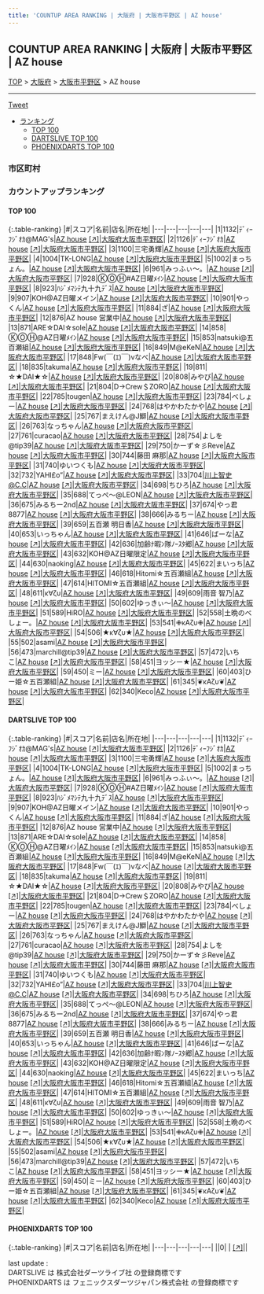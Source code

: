 ```yaml
---
title: 'COUNTUP AREA RANKING | 大阪府 | 大阪市平野区 | AZ house'
---
```

## COUNTUP AREA RANKING | 大阪府 | 大阪市平野区 | AZ house

[TOP](/darts/rank/) > [大阪府](/darts/rank/大阪府/) > [大阪市平野区](/darts/rank/大阪府/大阪市平野区/) > AZ house

___

<a href="https://twitter.com/share?ref_src=twsrc%5Etfw" data-text="COUNTUP AREA RANKING | 大阪府大阪市平野区AZ house" class="twitter-share-button" data-hashtags="DARTSLIVE,PHOENIXDARTS,darts,ダーツ" data-show-count="false">Tweet</a>

* [ランキング](#カウントアップランキング)
    * [TOP 100](#top-100)
    * [DARTSLIVE TOP 100](#dartslive-top-100)
    * [PHOENIXDARTS TOP 100](#phoenixdarts-top-100)

### 市区町村

<ul>

</ul>

### カウントアップランキング

#### TOP 100



{:.table-ranking}
|#|スコア|名前|店名|所在地|
|---|---|---|---|---|
|1|1132|<span class="rank-name-dl">ﾃﾞｨｰﾌｼﾞｵｶ@MAG&#x27;s</span>|<a href="/darts/rank/shops/28e42e4f04b9f3790d9b047a20a7ba1e.html">AZ house</a> <a href="https://search.dartslive.com/jp/shop/28e42e4f04b9f3790d9b047a20a7ba1e">[↗]</a>|<a href="/darts/rank/大阪府/大阪市平野区">大阪府大阪市平野区</a>|
|2|1126|<span class="rank-name-dl">ﾃﾞｨｰﾌｼﾞｵｶ</span>|<a href="/darts/rank/shops/28e42e4f04b9f3790d9b047a20a7ba1e.html">AZ house</a> <a href="https://search.dartslive.com/jp/shop/28e42e4f04b9f3790d9b047a20a7ba1e">[↗]</a>|<a href="/darts/rank/大阪府/大阪市平野区">大阪府大阪市平野区</a>|
|3|1100|<span class="rank-name-dl">三宅勇輝</span>|<a href="/darts/rank/shops/28e42e4f04b9f3790d9b047a20a7ba1e.html">AZ house</a> <a href="https://search.dartslive.com/jp/shop/28e42e4f04b9f3790d9b047a20a7ba1e">[↗]</a>|<a href="/darts/rank/大阪府/大阪市平野区">大阪府大阪市平野区</a>|
|4|1004|<span class="rank-name-dl">TK-LONG</span>|<a href="/darts/rank/shops/28e42e4f04b9f3790d9b047a20a7ba1e.html">AZ house</a> <a href="https://search.dartslive.com/jp/shop/28e42e4f04b9f3790d9b047a20a7ba1e">[↗]</a>|<a href="/darts/rank/大阪府/大阪市平野区">大阪府大阪市平野区</a>|
|5|1002|<span class="rank-name-dl">まっちょん。</span>|<a href="/darts/rank/shops/28e42e4f04b9f3790d9b047a20a7ba1e.html">AZ house</a> <a href="https://search.dartslive.com/jp/shop/28e42e4f04b9f3790d9b047a20a7ba1e">[↗]</a>|<a href="/darts/rank/大阪府/大阪市平野区">大阪府大阪市平野区</a>|
|6|961|<span class="rank-name-dl">みっふぃ〜。</span>|<a href="/darts/rank/shops/28e42e4f04b9f3790d9b047a20a7ba1e.html">AZ house</a> <a href="https://search.dartslive.com/jp/shop/28e42e4f04b9f3790d9b047a20a7ba1e">[↗]</a>|<a href="/darts/rank/大阪府/大阪市平野区">大阪府大阪市平野区</a>|
|7|928|<span class="rank-name-dl">ⓀⓄⒽ#AZ日曜ﾒｲﾝ</span>|<a href="/darts/rank/shops/28e42e4f04b9f3790d9b047a20a7ba1e.html">AZ house</a> <a href="https://search.dartslive.com/jp/shop/28e42e4f04b9f3790d9b047a20a7ba1e">[↗]</a>|<a href="/darts/rank/大阪府/大阪市平野区">大阪府大阪市平野区</a>|
|8|923|<span class="rank-name-dl">ﾊｼﾞﾒﾏｼﾃ九十九ﾃﾞｽ</span>|<a href="/darts/rank/shops/28e42e4f04b9f3790d9b047a20a7ba1e.html">AZ house</a> <a href="https://search.dartslive.com/jp/shop/28e42e4f04b9f3790d9b047a20a7ba1e">[↗]</a>|<a href="/darts/rank/大阪府/大阪市平野区">大阪府大阪市平野区</a>|
|9|907|<span class="rank-name-dl">KOH@AZ日曜メイン</span>|<a href="/darts/rank/shops/28e42e4f04b9f3790d9b047a20a7ba1e.html">AZ house</a> <a href="https://search.dartslive.com/jp/shop/28e42e4f04b9f3790d9b047a20a7ba1e">[↗]</a>|<a href="/darts/rank/大阪府/大阪市平野区">大阪府大阪市平野区</a>|
|10|901|<span class="rank-name-dl">やっくん</span>|<a href="/darts/rank/shops/28e42e4f04b9f3790d9b047a20a7ba1e.html">AZ house</a> <a href="https://search.dartslive.com/jp/shop/28e42e4f04b9f3790d9b047a20a7ba1e">[↗]</a>|<a href="/darts/rank/大阪府/大阪市平野区">大阪府大阪市平野区</a>|
|11|884|<span class="rank-name-dl">ざ</span>|<a href="/darts/rank/shops/28e42e4f04b9f3790d9b047a20a7ba1e.html">AZ house</a> <a href="https://search.dartslive.com/jp/shop/28e42e4f04b9f3790d9b047a20a7ba1e">[↗]</a>|<a href="/darts/rank/大阪府/大阪市平野区">大阪府大阪市平野区</a>|
|12|876|<span class="rank-name-dl">AZ house 営業中</span>|<a href="/darts/rank/shops/28e42e4f04b9f3790d9b047a20a7ba1e.html">AZ house</a> <a href="https://search.dartslive.com/jp/shop/28e42e4f04b9f3790d9b047a20a7ba1e">[↗]</a>|<a href="/darts/rank/大阪府/大阪市平野区">大阪府大阪市平野区</a>|
|13|871|<span class="rank-name-dl">ARE☆DAI☆sole</span>|<a href="/darts/rank/shops/28e42e4f04b9f3790d9b047a20a7ba1e.html">AZ house</a> <a href="https://search.dartslive.com/jp/shop/28e42e4f04b9f3790d9b047a20a7ba1e">[↗]</a>|<a href="/darts/rank/大阪府/大阪市平野区">大阪府大阪市平野区</a>|
|14|858|<span class="rank-name-dl">ⓀⓄⒽ@AZ日曜ﾒｲﾝ</span>|<a href="/darts/rank/shops/28e42e4f04b9f3790d9b047a20a7ba1e.html">AZ house</a> <a href="https://search.dartslive.com/jp/shop/28e42e4f04b9f3790d9b047a20a7ba1e">[↗]</a>|<a href="/darts/rank/大阪府/大阪市平野区">大阪府大阪市平野区</a>|
|15|853|<span class="rank-name-dl">natsuki@五百瀬組</span>|<a href="/darts/rank/shops/28e42e4f04b9f3790d9b047a20a7ba1e.html">AZ house</a> <a href="https://search.dartslive.com/jp/shop/28e42e4f04b9f3790d9b047a20a7ba1e">[↗]</a>|<a href="/darts/rank/大阪府/大阪市平野区">大阪府大阪市平野区</a>|
|16|849|<span class="rank-name-dl">M@eKeN</span>|<a href="/darts/rank/shops/28e42e4f04b9f3790d9b047a20a7ba1e.html">AZ house</a> <a href="https://search.dartslive.com/jp/shop/28e42e4f04b9f3790d9b047a20a7ba1e">[↗]</a>|<a href="/darts/rank/大阪府/大阪市平野区">大阪府大阪市平野区</a>|
|17|848|<span class="rank-name-dl">Fw(￣(ｴ)￣)vなべ</span>|<a href="/darts/rank/shops/28e42e4f04b9f3790d9b047a20a7ba1e.html">AZ house</a> <a href="https://search.dartslive.com/jp/shop/28e42e4f04b9f3790d9b047a20a7ba1e">[↗]</a>|<a href="/darts/rank/大阪府/大阪市平野区">大阪府大阪市平野区</a>|
|18|835|<span class="rank-name-dl">takuma</span>|<a href="/darts/rank/shops/28e42e4f04b9f3790d9b047a20a7ba1e.html">AZ house</a> <a href="https://search.dartslive.com/jp/shop/28e42e4f04b9f3790d9b047a20a7ba1e">[↗]</a>|<a href="/darts/rank/大阪府/大阪市平野区">大阪府大阪市平野区</a>|
|19|811|<span class="rank-name-dl">☆★DAI★☆</span>|<a href="/darts/rank/shops/28e42e4f04b9f3790d9b047a20a7ba1e.html">AZ house</a> <a href="https://search.dartslive.com/jp/shop/28e42e4f04b9f3790d9b047a20a7ba1e">[↗]</a>|<a href="/darts/rank/大阪府/大阪市平野区">大阪府大阪市平野区</a>|
|20|808|<span class="rank-name-dl">みやび</span>|<a href="/darts/rank/shops/28e42e4f04b9f3790d9b047a20a7ba1e.html">AZ house</a> <a href="https://search.dartslive.com/jp/shop/28e42e4f04b9f3790d9b047a20a7ba1e">[↗]</a>|<a href="/darts/rank/大阪府/大阪市平野区">大阪府大阪市平野区</a>|
|21|804|<span class="rank-name-dl">D→Crew＄ZORO</span>|<a href="/darts/rank/shops/28e42e4f04b9f3790d9b047a20a7ba1e.html">AZ house</a> <a href="https://search.dartslive.com/jp/shop/28e42e4f04b9f3790d9b047a20a7ba1e">[↗]</a>|<a href="/darts/rank/大阪府/大阪市平野区">大阪府大阪市平野区</a>|
|22|785|<span class="rank-name-dl">tougen</span>|<a href="/darts/rank/shops/28e42e4f04b9f3790d9b047a20a7ba1e.html">AZ house</a> <a href="https://search.dartslive.com/jp/shop/28e42e4f04b9f3790d9b047a20a7ba1e">[↗]</a>|<a href="/darts/rank/大阪府/大阪市平野区">大阪府大阪市平野区</a>|
|23|784|<span class="rank-name-dl">べしょー</span>|<a href="/darts/rank/shops/28e42e4f04b9f3790d9b047a20a7ba1e.html">AZ house</a> <a href="https://search.dartslive.com/jp/shop/28e42e4f04b9f3790d9b047a20a7ba1e">[↗]</a>|<a href="/darts/rank/大阪府/大阪市平野区">大阪府大阪市平野区</a>|
|24|768|<span class="rank-name-dl">はやかわたかや</span>|<a href="/darts/rank/shops/28e42e4f04b9f3790d9b047a20a7ba1e.html">AZ house</a> <a href="https://search.dartslive.com/jp/shop/28e42e4f04b9f3790d9b047a20a7ba1e">[↗]</a>|<a href="/darts/rank/大阪府/大阪市平野区">大阪府大阪市平野区</a>|
|25|767|<span class="rank-name-dl">まえけん@J鰤</span>|<a href="/darts/rank/shops/28e42e4f04b9f3790d9b047a20a7ba1e.html">AZ house</a> <a href="https://search.dartslive.com/jp/shop/28e42e4f04b9f3790d9b047a20a7ba1e">[↗]</a>|<a href="/darts/rank/大阪府/大阪市平野区">大阪府大阪市平野区</a>|
|26|763|<span class="rank-name-dl">なっちゃん</span>|<a href="/darts/rank/shops/28e42e4f04b9f3790d9b047a20a7ba1e.html">AZ house</a> <a href="https://search.dartslive.com/jp/shop/28e42e4f04b9f3790d9b047a20a7ba1e">[↗]</a>|<a href="/darts/rank/大阪府/大阪市平野区">大阪府大阪市平野区</a>|
|27|761|<span class="rank-name-dl">curacao</span>|<a href="/darts/rank/shops/28e42e4f04b9f3790d9b047a20a7ba1e.html">AZ house</a> <a href="https://search.dartslive.com/jp/shop/28e42e4f04b9f3790d9b047a20a7ba1e">[↗]</a>|<a href="/darts/rank/大阪府/大阪市平野区">大阪府大阪市平野区</a>|
|28|754|<span class="rank-name-dl">よしを@tip39</span>|<a href="/darts/rank/shops/28e42e4f04b9f3790d9b047a20a7ba1e.html">AZ house</a> <a href="https://search.dartslive.com/jp/shop/28e42e4f04b9f3790d9b047a20a7ba1e">[↗]</a>|<a href="/darts/rank/大阪府/大阪市平野区">大阪府大阪市平野区</a>|
|29|750|<span class="rank-name-dl">かーず☆彡Reve</span>|<a href="/darts/rank/shops/28e42e4f04b9f3790d9b047a20a7ba1e.html">AZ house</a> <a href="https://search.dartslive.com/jp/shop/28e42e4f04b9f3790d9b047a20a7ba1e">[↗]</a>|<a href="/darts/rank/大阪府/大阪市平野区">大阪府大阪市平野区</a>|
|30|744|<span class="rank-name-dl">藤田 麻那</span>|<a href="/darts/rank/shops/28e42e4f04b9f3790d9b047a20a7ba1e.html">AZ house</a> <a href="https://search.dartslive.com/jp/shop/28e42e4f04b9f3790d9b047a20a7ba1e">[↗]</a>|<a href="/darts/rank/大阪府/大阪市平野区">大阪府大阪市平野区</a>|
|31|740|<span class="rank-name-dl">ゆいつくも</span>|<a href="/darts/rank/shops/28e42e4f04b9f3790d9b047a20a7ba1e.html">AZ house</a> <a href="https://search.dartslive.com/jp/shop/28e42e4f04b9f3790d9b047a20a7ba1e">[↗]</a>|<a href="/darts/rank/大阪府/大阪市平野区">大阪府大阪市平野区</a>|
|32|732|<span class="rank-name-dl">YAHI£o”</span>|<a href="/darts/rank/shops/28e42e4f04b9f3790d9b047a20a7ba1e.html">AZ house</a> <a href="https://search.dartslive.com/jp/shop/28e42e4f04b9f3790d9b047a20a7ba1e">[↗]</a>|<a href="/darts/rank/大阪府/大阪市平野区">大阪府大阪市平野区</a>|
|33|704|<span class="rank-name-dl">川上智史@C.C</span>|<a href="/darts/rank/shops/28e42e4f04b9f3790d9b047a20a7ba1e.html">AZ house</a> <a href="https://search.dartslive.com/jp/shop/28e42e4f04b9f3790d9b047a20a7ba1e">[↗]</a>|<a href="/darts/rank/大阪府/大阪市平野区">大阪府大阪市平野区</a>|
|34|698|<span class="rank-name-dl">ちひろ</span>|<a href="/darts/rank/shops/28e42e4f04b9f3790d9b047a20a7ba1e.html">AZ house</a> <a href="https://search.dartslive.com/jp/shop/28e42e4f04b9f3790d9b047a20a7ba1e">[↗]</a>|<a href="/darts/rank/大阪府/大阪市平野区">大阪府大阪市平野区</a>|
|35|688|<span class="rank-name-dl">てっぺ〜@LEON</span>|<a href="/darts/rank/shops/28e42e4f04b9f3790d9b047a20a7ba1e.html">AZ house</a> <a href="https://search.dartslive.com/jp/shop/28e42e4f04b9f3790d9b047a20a7ba1e">[↗]</a>|<a href="/darts/rank/大阪府/大阪市平野区">大阪府大阪市平野区</a>|
|36|675|<span class="rank-name-dl">みるちー2nd</span>|<a href="/darts/rank/shops/28e42e4f04b9f3790d9b047a20a7ba1e.html">AZ house</a> <a href="https://search.dartslive.com/jp/shop/28e42e4f04b9f3790d9b047a20a7ba1e">[↗]</a>|<a href="/darts/rank/大阪府/大阪市平野区">大阪府大阪市平野区</a>|
|37|674|<span class="rank-name-dl">やっ君8877</span>|<a href="/darts/rank/shops/28e42e4f04b9f3790d9b047a20a7ba1e.html">AZ house</a> <a href="https://search.dartslive.com/jp/shop/28e42e4f04b9f3790d9b047a20a7ba1e">[↗]</a>|<a href="/darts/rank/大阪府/大阪市平野区">大阪府大阪市平野区</a>|
|38|666|<span class="rank-name-dl">みるちー</span>|<a href="/darts/rank/shops/28e42e4f04b9f3790d9b047a20a7ba1e.html">AZ house</a> <a href="https://search.dartslive.com/jp/shop/28e42e4f04b9f3790d9b047a20a7ba1e">[↗]</a>|<a href="/darts/rank/大阪府/大阪市平野区">大阪府大阪市平野区</a>|
|39|659|<span class="rank-name-dl">五百瀬 明日香</span>|<a href="/darts/rank/shops/28e42e4f04b9f3790d9b047a20a7ba1e.html">AZ house</a> <a href="https://search.dartslive.com/jp/shop/28e42e4f04b9f3790d9b047a20a7ba1e">[↗]</a>|<a href="/darts/rank/大阪府/大阪市平野区">大阪府大阪市平野区</a>|
|40|653|<span class="rank-name-dl">いっちゃん</span>|<a href="/darts/rank/shops/28e42e4f04b9f3790d9b047a20a7ba1e.html">AZ house</a> <a href="https://search.dartslive.com/jp/shop/28e42e4f04b9f3790d9b047a20a7ba1e">[↗]</a>|<a href="/darts/rank/大阪府/大阪市平野区">大阪府大阪市平野区</a>|
|41|646|<span class="rank-name-dl">ばーな</span>|<a href="/darts/rank/shops/28e42e4f04b9f3790d9b047a20a7ba1e.html">AZ house</a> <a href="https://search.dartslive.com/jp/shop/28e42e4f04b9f3790d9b047a20a7ba1e">[↗]</a>|<a href="/darts/rank/大阪府/大阪市平野区">大阪府大阪市平野区</a>|
|42|636|<span class="rank-name-dl">加齢ﾅ暇ﾝ隊ﾉｰｽﾀ郷</span>|<a href="/darts/rank/shops/28e42e4f04b9f3790d9b047a20a7ba1e.html">AZ house</a> <a href="https://search.dartslive.com/jp/shop/28e42e4f04b9f3790d9b047a20a7ba1e">[↗]</a>|<a href="/darts/rank/大阪府/大阪市平野区">大阪府大阪市平野区</a>|
|43|632|<span class="rank-name-dl">KOH@AZ日曜限定</span>|<a href="/darts/rank/shops/28e42e4f04b9f3790d9b047a20a7ba1e.html">AZ house</a> <a href="https://search.dartslive.com/jp/shop/28e42e4f04b9f3790d9b047a20a7ba1e">[↗]</a>|<a href="/darts/rank/大阪府/大阪市平野区">大阪府大阪市平野区</a>|
|44|630|<span class="rank-name-dl">naoking</span>|<a href="/darts/rank/shops/28e42e4f04b9f3790d9b047a20a7ba1e.html">AZ house</a> <a href="https://search.dartslive.com/jp/shop/28e42e4f04b9f3790d9b047a20a7ba1e">[↗]</a>|<a href="/darts/rank/大阪府/大阪市平野区">大阪府大阪市平野区</a>|
|45|622|<span class="rank-name-dl">まいっち</span>|<a href="/darts/rank/shops/28e42e4f04b9f3790d9b047a20a7ba1e.html">AZ house</a> <a href="https://search.dartslive.com/jp/shop/28e42e4f04b9f3790d9b047a20a7ba1e">[↗]</a>|<a href="/darts/rank/大阪府/大阪市平野区">大阪府大阪市平野区</a>|
|46|618|<span class="rank-name-dl">Hitomi☆五百瀬組</span>|<a href="/darts/rank/shops/28e42e4f04b9f3790d9b047a20a7ba1e.html">AZ house</a> <a href="https://search.dartslive.com/jp/shop/28e42e4f04b9f3790d9b047a20a7ba1e">[↗]</a>|<a href="/darts/rank/大阪府/大阪市平野区">大阪府大阪市平野区</a>|
|47|614|<span class="rank-name-dl">HITOMI☆五百瀬組</span>|<a href="/darts/rank/shops/28e42e4f04b9f3790d9b047a20a7ba1e.html">AZ house</a> <a href="https://search.dartslive.com/jp/shop/28e42e4f04b9f3790d9b047a20a7ba1e">[↗]</a>|<a href="/darts/rank/大阪府/大阪市平野区">大阪府大阪市平野区</a>|
|48|611|<span class="rank-name-dl">κ∀ζυ</span>|<a href="/darts/rank/shops/28e42e4f04b9f3790d9b047a20a7ba1e.html">AZ house</a> <a href="https://search.dartslive.com/jp/shop/28e42e4f04b9f3790d9b047a20a7ba1e">[↗]</a>|<a href="/darts/rank/大阪府/大阪市平野区">大阪府大阪市平野区</a>|
|49|609|<span class="rank-name-dl">雨音 智乃</span>|<a href="/darts/rank/shops/28e42e4f04b9f3790d9b047a20a7ba1e.html">AZ house</a> <a href="https://search.dartslive.com/jp/shop/28e42e4f04b9f3790d9b047a20a7ba1e">[↗]</a>|<a href="/darts/rank/大阪府/大阪市平野区">大阪府大阪市平野区</a>|
|50|602|<span class="rank-name-dl">ゆっきぃ〜</span>|<a href="/darts/rank/shops/28e42e4f04b9f3790d9b047a20a7ba1e.html">AZ house</a> <a href="https://search.dartslive.com/jp/shop/28e42e4f04b9f3790d9b047a20a7ba1e">[↗]</a>|<a href="/darts/rank/大阪府/大阪市平野区">大阪府大阪市平野区</a>|
|51|589|<span class="rank-name-dl">HiRO</span>|<a href="/darts/rank/shops/28e42e4f04b9f3790d9b047a20a7ba1e.html">AZ house</a> <a href="https://search.dartslive.com/jp/shop/28e42e4f04b9f3790d9b047a20a7ba1e">[↗]</a>|<a href="/darts/rank/大阪府/大阪市平野区">大阪府大阪市平野区</a>|
|52|558|<span class="rank-name-dl">土晩のべしょー。</span>|<a href="/darts/rank/shops/28e42e4f04b9f3790d9b047a20a7ba1e.html">AZ house</a> <a href="https://search.dartslive.com/jp/shop/28e42e4f04b9f3790d9b047a20a7ba1e">[↗]</a>|<a href="/darts/rank/大阪府/大阪市平野区">大阪府大阪市平野区</a>|
|53|541|<span class="rank-name-dl">✙κAζυ✙</span>|<a href="/darts/rank/shops/28e42e4f04b9f3790d9b047a20a7ba1e.html">AZ house</a> <a href="https://search.dartslive.com/jp/shop/28e42e4f04b9f3790d9b047a20a7ba1e">[↗]</a>|<a href="/darts/rank/大阪府/大阪市平野区">大阪府大阪市平野区</a>|
|54|506|<span class="rank-name-dl">★κ∀ζυ★</span>|<a href="/darts/rank/shops/28e42e4f04b9f3790d9b047a20a7ba1e.html">AZ house</a> <a href="https://search.dartslive.com/jp/shop/28e42e4f04b9f3790d9b047a20a7ba1e">[↗]</a>|<a href="/darts/rank/大阪府/大阪市平野区">大阪府大阪市平野区</a>|
|55|502|<span class="rank-name-dl">asami</span>|<a href="/darts/rank/shops/28e42e4f04b9f3790d9b047a20a7ba1e.html">AZ house</a> <a href="https://search.dartslive.com/jp/shop/28e42e4f04b9f3790d9b047a20a7ba1e">[↗]</a>|<a href="/darts/rank/大阪府/大阪市平野区">大阪府大阪市平野区</a>|
|56|473|<span class="rank-name-dl">marchill@tip39</span>|<a href="/darts/rank/shops/28e42e4f04b9f3790d9b047a20a7ba1e.html">AZ house</a> <a href="https://search.dartslive.com/jp/shop/28e42e4f04b9f3790d9b047a20a7ba1e">[↗]</a>|<a href="/darts/rank/大阪府/大阪市平野区">大阪府大阪市平野区</a>|
|57|472|<span class="rank-name-dl">いちこ</span>|<a href="/darts/rank/shops/28e42e4f04b9f3790d9b047a20a7ba1e.html">AZ house</a> <a href="https://search.dartslive.com/jp/shop/28e42e4f04b9f3790d9b047a20a7ba1e">[↗]</a>|<a href="/darts/rank/大阪府/大阪市平野区">大阪府大阪市平野区</a>|
|58|451|<span class="rank-name-dl">ヨッシー★</span>|<a href="/darts/rank/shops/28e42e4f04b9f3790d9b047a20a7ba1e.html">AZ house</a> <a href="https://search.dartslive.com/jp/shop/28e42e4f04b9f3790d9b047a20a7ba1e">[↗]</a>|<a href="/darts/rank/大阪府/大阪市平野区">大阪府大阪市平野区</a>|
|59|450|<span class="rank-name-dl">ミー</span>|<a href="/darts/rank/shops/28e42e4f04b9f3790d9b047a20a7ba1e.html">AZ house</a> <a href="https://search.dartslive.com/jp/shop/28e42e4f04b9f3790d9b047a20a7ba1e">[↗]</a>|<a href="/darts/rank/大阪府/大阪市平野区">大阪府大阪市平野区</a>|
|60|403|<span class="rank-name-dl">ひー姫☆五百瀬組</span>|<a href="/darts/rank/shops/28e42e4f04b9f3790d9b047a20a7ba1e.html">AZ house</a> <a href="https://search.dartslive.com/jp/shop/28e42e4f04b9f3790d9b047a20a7ba1e">[↗]</a>|<a href="/darts/rank/大阪府/大阪市平野区">大阪府大阪市平野区</a>|
|61|345|<span class="rank-name-dl">❦κAζυ❦</span>|<a href="/darts/rank/shops/28e42e4f04b9f3790d9b047a20a7ba1e.html">AZ house</a> <a href="https://search.dartslive.com/jp/shop/28e42e4f04b9f3790d9b047a20a7ba1e">[↗]</a>|<a href="/darts/rank/大阪府/大阪市平野区">大阪府大阪市平野区</a>|
|62|340|<span class="rank-name-dl">Keco</span>|<a href="/darts/rank/shops/28e42e4f04b9f3790d9b047a20a7ba1e.html">AZ house</a> <a href="https://search.dartslive.com/jp/shop/28e42e4f04b9f3790d9b047a20a7ba1e">[↗]</a>|<a href="/darts/rank/大阪府/大阪市平野区">大阪府大阪市平野区</a>|


#### DARTSLIVE TOP 100



{:.table-ranking}
|#|スコア|名前|店名|所在地|
|---|---|---|---|---|
|1|1132|<span class="rank-name-dl">ﾃﾞｨｰﾌｼﾞｵｶ@MAG&#x27;s</span>|<a href="/darts/rank/shops/28e42e4f04b9f3790d9b047a20a7ba1e.html">AZ house</a> <a href="https://search.dartslive.com/jp/shop/28e42e4f04b9f3790d9b047a20a7ba1e">[↗]</a>|<a href="/darts/rank/大阪府/大阪市平野区">大阪府大阪市平野区</a>|
|2|1126|<span class="rank-name-dl">ﾃﾞｨｰﾌｼﾞｵｶ</span>|<a href="/darts/rank/shops/28e42e4f04b9f3790d9b047a20a7ba1e.html">AZ house</a> <a href="https://search.dartslive.com/jp/shop/28e42e4f04b9f3790d9b047a20a7ba1e">[↗]</a>|<a href="/darts/rank/大阪府/大阪市平野区">大阪府大阪市平野区</a>|
|3|1100|<span class="rank-name-dl">三宅勇輝</span>|<a href="/darts/rank/shops/28e42e4f04b9f3790d9b047a20a7ba1e.html">AZ house</a> <a href="https://search.dartslive.com/jp/shop/28e42e4f04b9f3790d9b047a20a7ba1e">[↗]</a>|<a href="/darts/rank/大阪府/大阪市平野区">大阪府大阪市平野区</a>|
|4|1004|<span class="rank-name-dl">TK-LONG</span>|<a href="/darts/rank/shops/28e42e4f04b9f3790d9b047a20a7ba1e.html">AZ house</a> <a href="https://search.dartslive.com/jp/shop/28e42e4f04b9f3790d9b047a20a7ba1e">[↗]</a>|<a href="/darts/rank/大阪府/大阪市平野区">大阪府大阪市平野区</a>|
|5|1002|<span class="rank-name-dl">まっちょん。</span>|<a href="/darts/rank/shops/28e42e4f04b9f3790d9b047a20a7ba1e.html">AZ house</a> <a href="https://search.dartslive.com/jp/shop/28e42e4f04b9f3790d9b047a20a7ba1e">[↗]</a>|<a href="/darts/rank/大阪府/大阪市平野区">大阪府大阪市平野区</a>|
|6|961|<span class="rank-name-dl">みっふぃ〜。</span>|<a href="/darts/rank/shops/28e42e4f04b9f3790d9b047a20a7ba1e.html">AZ house</a> <a href="https://search.dartslive.com/jp/shop/28e42e4f04b9f3790d9b047a20a7ba1e">[↗]</a>|<a href="/darts/rank/大阪府/大阪市平野区">大阪府大阪市平野区</a>|
|7|928|<span class="rank-name-dl">ⓀⓄⒽ#AZ日曜ﾒｲﾝ</span>|<a href="/darts/rank/shops/28e42e4f04b9f3790d9b047a20a7ba1e.html">AZ house</a> <a href="https://search.dartslive.com/jp/shop/28e42e4f04b9f3790d9b047a20a7ba1e">[↗]</a>|<a href="/darts/rank/大阪府/大阪市平野区">大阪府大阪市平野区</a>|
|8|923|<span class="rank-name-dl">ﾊｼﾞﾒﾏｼﾃ九十九ﾃﾞｽ</span>|<a href="/darts/rank/shops/28e42e4f04b9f3790d9b047a20a7ba1e.html">AZ house</a> <a href="https://search.dartslive.com/jp/shop/28e42e4f04b9f3790d9b047a20a7ba1e">[↗]</a>|<a href="/darts/rank/大阪府/大阪市平野区">大阪府大阪市平野区</a>|
|9|907|<span class="rank-name-dl">KOH@AZ日曜メイン</span>|<a href="/darts/rank/shops/28e42e4f04b9f3790d9b047a20a7ba1e.html">AZ house</a> <a href="https://search.dartslive.com/jp/shop/28e42e4f04b9f3790d9b047a20a7ba1e">[↗]</a>|<a href="/darts/rank/大阪府/大阪市平野区">大阪府大阪市平野区</a>|
|10|901|<span class="rank-name-dl">やっくん</span>|<a href="/darts/rank/shops/28e42e4f04b9f3790d9b047a20a7ba1e.html">AZ house</a> <a href="https://search.dartslive.com/jp/shop/28e42e4f04b9f3790d9b047a20a7ba1e">[↗]</a>|<a href="/darts/rank/大阪府/大阪市平野区">大阪府大阪市平野区</a>|
|11|884|<span class="rank-name-dl">ざ</span>|<a href="/darts/rank/shops/28e42e4f04b9f3790d9b047a20a7ba1e.html">AZ house</a> <a href="https://search.dartslive.com/jp/shop/28e42e4f04b9f3790d9b047a20a7ba1e">[↗]</a>|<a href="/darts/rank/大阪府/大阪市平野区">大阪府大阪市平野区</a>|
|12|876|<span class="rank-name-dl">AZ house 営業中</span>|<a href="/darts/rank/shops/28e42e4f04b9f3790d9b047a20a7ba1e.html">AZ house</a> <a href="https://search.dartslive.com/jp/shop/28e42e4f04b9f3790d9b047a20a7ba1e">[↗]</a>|<a href="/darts/rank/大阪府/大阪市平野区">大阪府大阪市平野区</a>|
|13|871|<span class="rank-name-dl">ARE☆DAI☆sole</span>|<a href="/darts/rank/shops/28e42e4f04b9f3790d9b047a20a7ba1e.html">AZ house</a> <a href="https://search.dartslive.com/jp/shop/28e42e4f04b9f3790d9b047a20a7ba1e">[↗]</a>|<a href="/darts/rank/大阪府/大阪市平野区">大阪府大阪市平野区</a>|
|14|858|<span class="rank-name-dl">ⓀⓄⒽ@AZ日曜ﾒｲﾝ</span>|<a href="/darts/rank/shops/28e42e4f04b9f3790d9b047a20a7ba1e.html">AZ house</a> <a href="https://search.dartslive.com/jp/shop/28e42e4f04b9f3790d9b047a20a7ba1e">[↗]</a>|<a href="/darts/rank/大阪府/大阪市平野区">大阪府大阪市平野区</a>|
|15|853|<span class="rank-name-dl">natsuki@五百瀬組</span>|<a href="/darts/rank/shops/28e42e4f04b9f3790d9b047a20a7ba1e.html">AZ house</a> <a href="https://search.dartslive.com/jp/shop/28e42e4f04b9f3790d9b047a20a7ba1e">[↗]</a>|<a href="/darts/rank/大阪府/大阪市平野区">大阪府大阪市平野区</a>|
|16|849|<span class="rank-name-dl">M@eKeN</span>|<a href="/darts/rank/shops/28e42e4f04b9f3790d9b047a20a7ba1e.html">AZ house</a> <a href="https://search.dartslive.com/jp/shop/28e42e4f04b9f3790d9b047a20a7ba1e">[↗]</a>|<a href="/darts/rank/大阪府/大阪市平野区">大阪府大阪市平野区</a>|
|17|848|<span class="rank-name-dl">Fw(￣(ｴ)￣)vなべ</span>|<a href="/darts/rank/shops/28e42e4f04b9f3790d9b047a20a7ba1e.html">AZ house</a> <a href="https://search.dartslive.com/jp/shop/28e42e4f04b9f3790d9b047a20a7ba1e">[↗]</a>|<a href="/darts/rank/大阪府/大阪市平野区">大阪府大阪市平野区</a>|
|18|835|<span class="rank-name-dl">takuma</span>|<a href="/darts/rank/shops/28e42e4f04b9f3790d9b047a20a7ba1e.html">AZ house</a> <a href="https://search.dartslive.com/jp/shop/28e42e4f04b9f3790d9b047a20a7ba1e">[↗]</a>|<a href="/darts/rank/大阪府/大阪市平野区">大阪府大阪市平野区</a>|
|19|811|<span class="rank-name-dl">☆★DAI★☆</span>|<a href="/darts/rank/shops/28e42e4f04b9f3790d9b047a20a7ba1e.html">AZ house</a> <a href="https://search.dartslive.com/jp/shop/28e42e4f04b9f3790d9b047a20a7ba1e">[↗]</a>|<a href="/darts/rank/大阪府/大阪市平野区">大阪府大阪市平野区</a>|
|20|808|<span class="rank-name-dl">みやび</span>|<a href="/darts/rank/shops/28e42e4f04b9f3790d9b047a20a7ba1e.html">AZ house</a> <a href="https://search.dartslive.com/jp/shop/28e42e4f04b9f3790d9b047a20a7ba1e">[↗]</a>|<a href="/darts/rank/大阪府/大阪市平野区">大阪府大阪市平野区</a>|
|21|804|<span class="rank-name-dl">D→Crew＄ZORO</span>|<a href="/darts/rank/shops/28e42e4f04b9f3790d9b047a20a7ba1e.html">AZ house</a> <a href="https://search.dartslive.com/jp/shop/28e42e4f04b9f3790d9b047a20a7ba1e">[↗]</a>|<a href="/darts/rank/大阪府/大阪市平野区">大阪府大阪市平野区</a>|
|22|785|<span class="rank-name-dl">tougen</span>|<a href="/darts/rank/shops/28e42e4f04b9f3790d9b047a20a7ba1e.html">AZ house</a> <a href="https://search.dartslive.com/jp/shop/28e42e4f04b9f3790d9b047a20a7ba1e">[↗]</a>|<a href="/darts/rank/大阪府/大阪市平野区">大阪府大阪市平野区</a>|
|23|784|<span class="rank-name-dl">べしょー</span>|<a href="/darts/rank/shops/28e42e4f04b9f3790d9b047a20a7ba1e.html">AZ house</a> <a href="https://search.dartslive.com/jp/shop/28e42e4f04b9f3790d9b047a20a7ba1e">[↗]</a>|<a href="/darts/rank/大阪府/大阪市平野区">大阪府大阪市平野区</a>|
|24|768|<span class="rank-name-dl">はやかわたかや</span>|<a href="/darts/rank/shops/28e42e4f04b9f3790d9b047a20a7ba1e.html">AZ house</a> <a href="https://search.dartslive.com/jp/shop/28e42e4f04b9f3790d9b047a20a7ba1e">[↗]</a>|<a href="/darts/rank/大阪府/大阪市平野区">大阪府大阪市平野区</a>|
|25|767|<span class="rank-name-dl">まえけん@J鰤</span>|<a href="/darts/rank/shops/28e42e4f04b9f3790d9b047a20a7ba1e.html">AZ house</a> <a href="https://search.dartslive.com/jp/shop/28e42e4f04b9f3790d9b047a20a7ba1e">[↗]</a>|<a href="/darts/rank/大阪府/大阪市平野区">大阪府大阪市平野区</a>|
|26|763|<span class="rank-name-dl">なっちゃん</span>|<a href="/darts/rank/shops/28e42e4f04b9f3790d9b047a20a7ba1e.html">AZ house</a> <a href="https://search.dartslive.com/jp/shop/28e42e4f04b9f3790d9b047a20a7ba1e">[↗]</a>|<a href="/darts/rank/大阪府/大阪市平野区">大阪府大阪市平野区</a>|
|27|761|<span class="rank-name-dl">curacao</span>|<a href="/darts/rank/shops/28e42e4f04b9f3790d9b047a20a7ba1e.html">AZ house</a> <a href="https://search.dartslive.com/jp/shop/28e42e4f04b9f3790d9b047a20a7ba1e">[↗]</a>|<a href="/darts/rank/大阪府/大阪市平野区">大阪府大阪市平野区</a>|
|28|754|<span class="rank-name-dl">よしを@tip39</span>|<a href="/darts/rank/shops/28e42e4f04b9f3790d9b047a20a7ba1e.html">AZ house</a> <a href="https://search.dartslive.com/jp/shop/28e42e4f04b9f3790d9b047a20a7ba1e">[↗]</a>|<a href="/darts/rank/大阪府/大阪市平野区">大阪府大阪市平野区</a>|
|29|750|<span class="rank-name-dl">かーず☆彡Reve</span>|<a href="/darts/rank/shops/28e42e4f04b9f3790d9b047a20a7ba1e.html">AZ house</a> <a href="https://search.dartslive.com/jp/shop/28e42e4f04b9f3790d9b047a20a7ba1e">[↗]</a>|<a href="/darts/rank/大阪府/大阪市平野区">大阪府大阪市平野区</a>|
|30|744|<span class="rank-name-dl">藤田 麻那</span>|<a href="/darts/rank/shops/28e42e4f04b9f3790d9b047a20a7ba1e.html">AZ house</a> <a href="https://search.dartslive.com/jp/shop/28e42e4f04b9f3790d9b047a20a7ba1e">[↗]</a>|<a href="/darts/rank/大阪府/大阪市平野区">大阪府大阪市平野区</a>|
|31|740|<span class="rank-name-dl">ゆいつくも</span>|<a href="/darts/rank/shops/28e42e4f04b9f3790d9b047a20a7ba1e.html">AZ house</a> <a href="https://search.dartslive.com/jp/shop/28e42e4f04b9f3790d9b047a20a7ba1e">[↗]</a>|<a href="/darts/rank/大阪府/大阪市平野区">大阪府大阪市平野区</a>|
|32|732|<span class="rank-name-dl">YAHI£o”</span>|<a href="/darts/rank/shops/28e42e4f04b9f3790d9b047a20a7ba1e.html">AZ house</a> <a href="https://search.dartslive.com/jp/shop/28e42e4f04b9f3790d9b047a20a7ba1e">[↗]</a>|<a href="/darts/rank/大阪府/大阪市平野区">大阪府大阪市平野区</a>|
|33|704|<span class="rank-name-dl">川上智史@C.C</span>|<a href="/darts/rank/shops/28e42e4f04b9f3790d9b047a20a7ba1e.html">AZ house</a> <a href="https://search.dartslive.com/jp/shop/28e42e4f04b9f3790d9b047a20a7ba1e">[↗]</a>|<a href="/darts/rank/大阪府/大阪市平野区">大阪府大阪市平野区</a>|
|34|698|<span class="rank-name-dl">ちひろ</span>|<a href="/darts/rank/shops/28e42e4f04b9f3790d9b047a20a7ba1e.html">AZ house</a> <a href="https://search.dartslive.com/jp/shop/28e42e4f04b9f3790d9b047a20a7ba1e">[↗]</a>|<a href="/darts/rank/大阪府/大阪市平野区">大阪府大阪市平野区</a>|
|35|688|<span class="rank-name-dl">てっぺ〜@LEON</span>|<a href="/darts/rank/shops/28e42e4f04b9f3790d9b047a20a7ba1e.html">AZ house</a> <a href="https://search.dartslive.com/jp/shop/28e42e4f04b9f3790d9b047a20a7ba1e">[↗]</a>|<a href="/darts/rank/大阪府/大阪市平野区">大阪府大阪市平野区</a>|
|36|675|<span class="rank-name-dl">みるちー2nd</span>|<a href="/darts/rank/shops/28e42e4f04b9f3790d9b047a20a7ba1e.html">AZ house</a> <a href="https://search.dartslive.com/jp/shop/28e42e4f04b9f3790d9b047a20a7ba1e">[↗]</a>|<a href="/darts/rank/大阪府/大阪市平野区">大阪府大阪市平野区</a>|
|37|674|<span class="rank-name-dl">やっ君8877</span>|<a href="/darts/rank/shops/28e42e4f04b9f3790d9b047a20a7ba1e.html">AZ house</a> <a href="https://search.dartslive.com/jp/shop/28e42e4f04b9f3790d9b047a20a7ba1e">[↗]</a>|<a href="/darts/rank/大阪府/大阪市平野区">大阪府大阪市平野区</a>|
|38|666|<span class="rank-name-dl">みるちー</span>|<a href="/darts/rank/shops/28e42e4f04b9f3790d9b047a20a7ba1e.html">AZ house</a> <a href="https://search.dartslive.com/jp/shop/28e42e4f04b9f3790d9b047a20a7ba1e">[↗]</a>|<a href="/darts/rank/大阪府/大阪市平野区">大阪府大阪市平野区</a>|
|39|659|<span class="rank-name-dl">五百瀬 明日香</span>|<a href="/darts/rank/shops/28e42e4f04b9f3790d9b047a20a7ba1e.html">AZ house</a> <a href="https://search.dartslive.com/jp/shop/28e42e4f04b9f3790d9b047a20a7ba1e">[↗]</a>|<a href="/darts/rank/大阪府/大阪市平野区">大阪府大阪市平野区</a>|
|40|653|<span class="rank-name-dl">いっちゃん</span>|<a href="/darts/rank/shops/28e42e4f04b9f3790d9b047a20a7ba1e.html">AZ house</a> <a href="https://search.dartslive.com/jp/shop/28e42e4f04b9f3790d9b047a20a7ba1e">[↗]</a>|<a href="/darts/rank/大阪府/大阪市平野区">大阪府大阪市平野区</a>|
|41|646|<span class="rank-name-dl">ばーな</span>|<a href="/darts/rank/shops/28e42e4f04b9f3790d9b047a20a7ba1e.html">AZ house</a> <a href="https://search.dartslive.com/jp/shop/28e42e4f04b9f3790d9b047a20a7ba1e">[↗]</a>|<a href="/darts/rank/大阪府/大阪市平野区">大阪府大阪市平野区</a>|
|42|636|<span class="rank-name-dl">加齢ﾅ暇ﾝ隊ﾉｰｽﾀ郷</span>|<a href="/darts/rank/shops/28e42e4f04b9f3790d9b047a20a7ba1e.html">AZ house</a> <a href="https://search.dartslive.com/jp/shop/28e42e4f04b9f3790d9b047a20a7ba1e">[↗]</a>|<a href="/darts/rank/大阪府/大阪市平野区">大阪府大阪市平野区</a>|
|43|632|<span class="rank-name-dl">KOH@AZ日曜限定</span>|<a href="/darts/rank/shops/28e42e4f04b9f3790d9b047a20a7ba1e.html">AZ house</a> <a href="https://search.dartslive.com/jp/shop/28e42e4f04b9f3790d9b047a20a7ba1e">[↗]</a>|<a href="/darts/rank/大阪府/大阪市平野区">大阪府大阪市平野区</a>|
|44|630|<span class="rank-name-dl">naoking</span>|<a href="/darts/rank/shops/28e42e4f04b9f3790d9b047a20a7ba1e.html">AZ house</a> <a href="https://search.dartslive.com/jp/shop/28e42e4f04b9f3790d9b047a20a7ba1e">[↗]</a>|<a href="/darts/rank/大阪府/大阪市平野区">大阪府大阪市平野区</a>|
|45|622|<span class="rank-name-dl">まいっち</span>|<a href="/darts/rank/shops/28e42e4f04b9f3790d9b047a20a7ba1e.html">AZ house</a> <a href="https://search.dartslive.com/jp/shop/28e42e4f04b9f3790d9b047a20a7ba1e">[↗]</a>|<a href="/darts/rank/大阪府/大阪市平野区">大阪府大阪市平野区</a>|
|46|618|<span class="rank-name-dl">Hitomi☆五百瀬組</span>|<a href="/darts/rank/shops/28e42e4f04b9f3790d9b047a20a7ba1e.html">AZ house</a> <a href="https://search.dartslive.com/jp/shop/28e42e4f04b9f3790d9b047a20a7ba1e">[↗]</a>|<a href="/darts/rank/大阪府/大阪市平野区">大阪府大阪市平野区</a>|
|47|614|<span class="rank-name-dl">HITOMI☆五百瀬組</span>|<a href="/darts/rank/shops/28e42e4f04b9f3790d9b047a20a7ba1e.html">AZ house</a> <a href="https://search.dartslive.com/jp/shop/28e42e4f04b9f3790d9b047a20a7ba1e">[↗]</a>|<a href="/darts/rank/大阪府/大阪市平野区">大阪府大阪市平野区</a>|
|48|611|<span class="rank-name-dl">κ∀ζυ</span>|<a href="/darts/rank/shops/28e42e4f04b9f3790d9b047a20a7ba1e.html">AZ house</a> <a href="https://search.dartslive.com/jp/shop/28e42e4f04b9f3790d9b047a20a7ba1e">[↗]</a>|<a href="/darts/rank/大阪府/大阪市平野区">大阪府大阪市平野区</a>|
|49|609|<span class="rank-name-dl">雨音 智乃</span>|<a href="/darts/rank/shops/28e42e4f04b9f3790d9b047a20a7ba1e.html">AZ house</a> <a href="https://search.dartslive.com/jp/shop/28e42e4f04b9f3790d9b047a20a7ba1e">[↗]</a>|<a href="/darts/rank/大阪府/大阪市平野区">大阪府大阪市平野区</a>|
|50|602|<span class="rank-name-dl">ゆっきぃ〜</span>|<a href="/darts/rank/shops/28e42e4f04b9f3790d9b047a20a7ba1e.html">AZ house</a> <a href="https://search.dartslive.com/jp/shop/28e42e4f04b9f3790d9b047a20a7ba1e">[↗]</a>|<a href="/darts/rank/大阪府/大阪市平野区">大阪府大阪市平野区</a>|
|51|589|<span class="rank-name-dl">HiRO</span>|<a href="/darts/rank/shops/28e42e4f04b9f3790d9b047a20a7ba1e.html">AZ house</a> <a href="https://search.dartslive.com/jp/shop/28e42e4f04b9f3790d9b047a20a7ba1e">[↗]</a>|<a href="/darts/rank/大阪府/大阪市平野区">大阪府大阪市平野区</a>|
|52|558|<span class="rank-name-dl">土晩のべしょー。</span>|<a href="/darts/rank/shops/28e42e4f04b9f3790d9b047a20a7ba1e.html">AZ house</a> <a href="https://search.dartslive.com/jp/shop/28e42e4f04b9f3790d9b047a20a7ba1e">[↗]</a>|<a href="/darts/rank/大阪府/大阪市平野区">大阪府大阪市平野区</a>|
|53|541|<span class="rank-name-dl">✙κAζυ✙</span>|<a href="/darts/rank/shops/28e42e4f04b9f3790d9b047a20a7ba1e.html">AZ house</a> <a href="https://search.dartslive.com/jp/shop/28e42e4f04b9f3790d9b047a20a7ba1e">[↗]</a>|<a href="/darts/rank/大阪府/大阪市平野区">大阪府大阪市平野区</a>|
|54|506|<span class="rank-name-dl">★κ∀ζυ★</span>|<a href="/darts/rank/shops/28e42e4f04b9f3790d9b047a20a7ba1e.html">AZ house</a> <a href="https://search.dartslive.com/jp/shop/28e42e4f04b9f3790d9b047a20a7ba1e">[↗]</a>|<a href="/darts/rank/大阪府/大阪市平野区">大阪府大阪市平野区</a>|
|55|502|<span class="rank-name-dl">asami</span>|<a href="/darts/rank/shops/28e42e4f04b9f3790d9b047a20a7ba1e.html">AZ house</a> <a href="https://search.dartslive.com/jp/shop/28e42e4f04b9f3790d9b047a20a7ba1e">[↗]</a>|<a href="/darts/rank/大阪府/大阪市平野区">大阪府大阪市平野区</a>|
|56|473|<span class="rank-name-dl">marchill@tip39</span>|<a href="/darts/rank/shops/28e42e4f04b9f3790d9b047a20a7ba1e.html">AZ house</a> <a href="https://search.dartslive.com/jp/shop/28e42e4f04b9f3790d9b047a20a7ba1e">[↗]</a>|<a href="/darts/rank/大阪府/大阪市平野区">大阪府大阪市平野区</a>|
|57|472|<span class="rank-name-dl">いちこ</span>|<a href="/darts/rank/shops/28e42e4f04b9f3790d9b047a20a7ba1e.html">AZ house</a> <a href="https://search.dartslive.com/jp/shop/28e42e4f04b9f3790d9b047a20a7ba1e">[↗]</a>|<a href="/darts/rank/大阪府/大阪市平野区">大阪府大阪市平野区</a>|
|58|451|<span class="rank-name-dl">ヨッシー★</span>|<a href="/darts/rank/shops/28e42e4f04b9f3790d9b047a20a7ba1e.html">AZ house</a> <a href="https://search.dartslive.com/jp/shop/28e42e4f04b9f3790d9b047a20a7ba1e">[↗]</a>|<a href="/darts/rank/大阪府/大阪市平野区">大阪府大阪市平野区</a>|
|59|450|<span class="rank-name-dl">ミー</span>|<a href="/darts/rank/shops/28e42e4f04b9f3790d9b047a20a7ba1e.html">AZ house</a> <a href="https://search.dartslive.com/jp/shop/28e42e4f04b9f3790d9b047a20a7ba1e">[↗]</a>|<a href="/darts/rank/大阪府/大阪市平野区">大阪府大阪市平野区</a>|
|60|403|<span class="rank-name-dl">ひー姫☆五百瀬組</span>|<a href="/darts/rank/shops/28e42e4f04b9f3790d9b047a20a7ba1e.html">AZ house</a> <a href="https://search.dartslive.com/jp/shop/28e42e4f04b9f3790d9b047a20a7ba1e">[↗]</a>|<a href="/darts/rank/大阪府/大阪市平野区">大阪府大阪市平野区</a>|
|61|345|<span class="rank-name-dl">❦κAζυ❦</span>|<a href="/darts/rank/shops/28e42e4f04b9f3790d9b047a20a7ba1e.html">AZ house</a> <a href="https://search.dartslive.com/jp/shop/28e42e4f04b9f3790d9b047a20a7ba1e">[↗]</a>|<a href="/darts/rank/大阪府/大阪市平野区">大阪府大阪市平野区</a>|
|62|340|<span class="rank-name-dl">Keco</span>|<a href="/darts/rank/shops/28e42e4f04b9f3790d9b047a20a7ba1e.html">AZ house</a> <a href="https://search.dartslive.com/jp/shop/28e42e4f04b9f3790d9b047a20a7ba1e">[↗]</a>|<a href="/darts/rank/大阪府/大阪市平野区">大阪府大阪市平野区</a>|


#### PHOENIXDARTS TOP 100



{:.table-ranking}
|#|スコア|名前|店名|所在地|
|---|---|---|---|---|
||0|<span class="rank-name-dl"> </span>|<a href="/darts/rank/shops/.html"></a> <a href="">[↗]</a>|<a href="/darts/rank//"></a>|


<div class="footer border-top border-gray-light mt-5 pt-3 text-right text-gray">
    last update : <span style="font-weight: italic" id="foot_last_modified"></span><br />
    DARTSLIVE は 株式会社ダーツライブ社 の登録商標です<br />
    PHOENIXDARTS は フェニックスダーツジャパン株式会社 の登録商標です<br />
</div>

<script src="https://cdnjs.cloudflare.com/ajax/libs/jquery.tablesorter/2.31.3/js/jquery.tablesorter.min.js" integrity="sha512-qzgd5cYSZcosqpzpn7zF2ZId8f/8CHmFKZ8j7mU4OUXTNRd5g+ZHBPsgKEwoqxCtdQvExE5LprwwPAgoicguNg==" crossorigin="anonymous" referrerpolicy="no-referrer"></script>
<link rel="stylesheet" href="https://cdnjs.cloudflare.com/ajax/libs/jquery.tablesorter/2.31.3/css/theme.default.min.css" integrity="sha512-wghhOJkjQX0Lh3NSWvNKeZ0ZpNn+SPVXX1Qyc9OCaogADktxrBiBdKGDoqVUOyhStvMBmJQ8ZdMHiR3wuEq8+w==" crossorigin="anonymous" referrerpolicy="no-referrer" />
<script>
$(function() {
    $(".table-ranking").tablesorter({sortList:[[0, 0]]});
    $("#foot_last_modified").text(formatDate(new Date(document.lastModified), 'yyyy-MM-dd HH:mm:ss'));
});
</script>

<script async src="https://platform.twitter.com/widgets.js" charset="utf-8"></script>